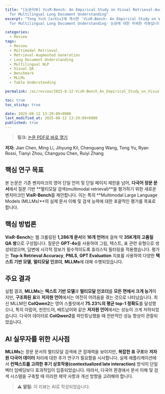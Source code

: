 ```yaml
---
title: "[논문리뷰] VisR-Bench: An Empirical Study on Visual Retrieval-Augmented Generation
  for Multilingual Long Document Understanding"
excerpt: "Tong Yu이 [arXiv]에 게시한 'VisR-Bench: An Empirical Study on Visual Retrieval-Augmented Generation
  for Multilingual Long Document Understanding' 논문에 대한 자세한 리뷰입니다."

categories:
  - Review
tags:
  - Review
  - Multimodal Retrieval
  - Retrieval-Augmented Generation
  - Long Document Understanding
  - Multilingual NLP
  - Visual QA
  - Benchmark
  - MLLMs
  - Table Understanding

permalink: /ai/review/2025-8-12-VisR-Bench_An_Empirical_Study_on_Visual_Retrieval-Augmented_Generation_for_Multilingual_Long_Document_Understanding/

toc: true
toc_sticky: true

date: 2025-08-12 13:29:09+0900
last_modified_at: 2025-08-12 13:29:09+0900
published: true
---
```

> **링크:** [논문 PDF로 바로 열기](https://arxiv.org/abs/2508.07493)

**저자:** Jian Chen, Ming Li, Jihyung Kil, Chenguang Wang, Tong Yu, Ryan Rossi, Tianyi Zhou, Changyou Chen, Ruiyi Zhang



## 핵심 연구 목표
본 논문은 기존 벤치마크의 영어 단일 언어 및 단일 페이지 제한을 넘어, **다국어 장문 문서**에서 질문 기반 **멀티모달 검색(multimodal retrieval)**을 평가하기 위한 새로운 벤치마크인 **VisR-Bench**를 제안합니다. 이는 특히 **Multimodal Large Language Models (MLLMs)**의 실제 문서 이해 및 검색 능력에 대한 포괄적인 평가를 목표로 합니다.

## 핵심 방법론
**VisR-Bench**는 웹 크롤링된 **1,286개 문서**와 **16개 언어**에 걸쳐 약 **35K개의 고품질 QA 쌍**으로 구성됩니다. 질문은 **GPT-4o**를 사용하여 그림, 텍스트, 표 관련 유형으로 생성되었으며, 답변에 시각적 정보가 필수적이도록 휴리스틱 필터링을 적용했습니다. 평가는 **Top-k Retrieval Accuracy**, **PNLS**, **GPT Evaluation** 지표를 사용하여 다양한 **텍스트 기반 모델**, **멀티모달 인코더**, **MLLMs**에 대해 수행되었습니다.

## 주요 결과
실험 결과, **MLLMs**는 **텍스트 기반 모델**과 **멀티모달 인코더**를 **모든 면에서 크게 능가**하지만, **구조화된 표**와 **저자원 언어**에서는 여전히 어려움을 겪는 것으로 나타났습니다. 최신 MLLM인 **ColQwen2**는 영어 스플릿에서 **75.23%의 평균 top-1 정확도**를 달성했으나, 특히 아랍어, 핀란드어, 베트남어와 같은 **저자원 언어**에서는 성능이 크게 저하되었습니다. 다국어 데이터로 **ColQwen2**를 파인튜닝했을 때 전반적인 성능 향상이 관찰되었습니다.

## AI 실무자를 위한 시사점
**MLLMs**는 장문 문서의 멀티모달 검색에 큰 잠재력을 보이지만, **복잡한 표 구조**와 **저자원 다국어 데이터** 처리에 대한 추가 연구가 필요함을 시사합니다. 실제 애플리케이션에서 **컨텍스트를 고려한 후기 상호작용(contextualized late interaction)** 방식이 단일 벡터 임베딩보다 효과적임이 입증되었습니다. 따라서, 다국어 환경에서 문서 이해 및 검색 시스템을 구축할 때 이러한 제약 사항과 개선 방향을 고려해야 합니다.

> ⚠️ **알림:** 이 리뷰는 AI로 작성되었습니다.